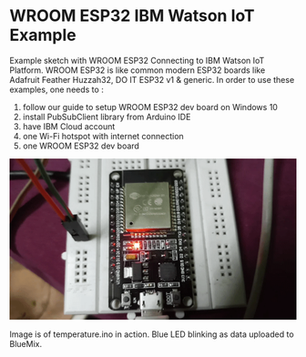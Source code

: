 # WROOM ESP32 IBM Watson IoT Example

Example sketch with WROOM ESP32 Connecting to IBM Watson IoT Platform. WROOM ESP32 is like common modern ESP32 boards like Adafruit Feather Huzzah32, DO IT ESP32 v1 & generic. In order to use these examples, one needs to :

1. follow our guide to setup WROOM ESP32 dev board on Windows 10
2. install PubSubClient library from Arduino IDE
3. have IBM Cloud account
4. one Wi-Fi hotspot with internet connection
5. one WROOM ESP32 dev board

![WROOM ESP32 IBM Watson IoT-Example](20190223_020730_2.gif)

Image is of temperature.ino in action. Blue LED blinking as data uploaded to BlueMix. 


